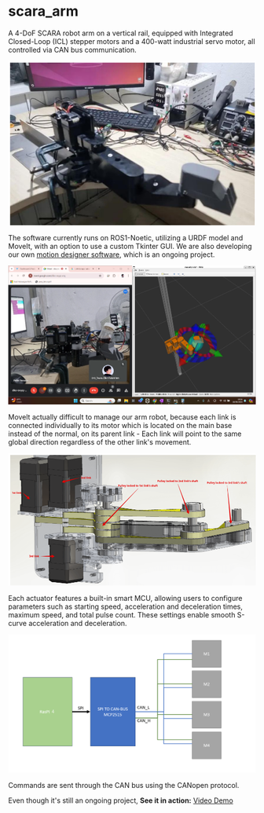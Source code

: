 # scara_arm

A 4-DoF SCARA robot arm on a vertical rail, equipped with Integrated Closed-Loop (ICL) stepper motors and a 400-watt industrial servo motor, all controlled via CAN bus communication.

![Scara Arm](picture/picture_1.png)

The software currently runs on ROS1-Noetic, utilizing a URDF model and MoveIt, with an option to use a custom Tkinter GUI. We are also developing our own [motion designer software](https://github.com/tzf230201/Dancemotion-Designer), which is an ongoing project.

![MoveIt](picture/picture_5.png)

Movelt actually difficult to manage our arm robot, because each link is connected individually to its motor which is located on the main base instead of the normal, on its parent link - Each link will point to the same global direction regardless of the other link's movement.

![Mechanical Design](picture/picture_2.png)

Each actuator features a built-in smart MCU, allowing users to configure parameters such as starting speed, acceleration and deceleration times, maximum speed, and total pulse count. These settings enable smooth S-curve acceleration and deceleration.

![Diagram](picture/picture_3.png)

Commands are sent through the CAN bus using the CANopen protocol.

Even though it's still an ongoing project, **See it in action:** [Video Demo](https://drive.google.com/file/d/1y8DbG6vgjGmnc4_ooR9SQvQAt7R12CfX/view?usp=sharing)